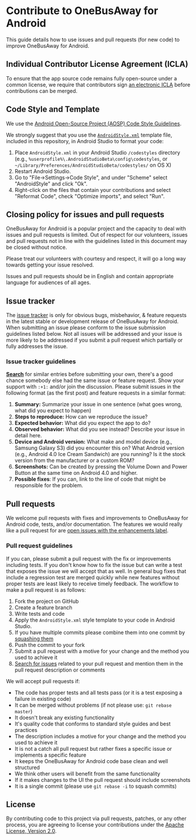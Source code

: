 # Contribute to OneBusAway for Android

This guide details how to use issues and pull requests (for new code) to improve OneBusAway for Android.

## Individual Contributor License Agreement (ICLA)

To ensure that the app source code remains fully open-source under a common license, we require that contributors sign [an electronic ICLA](https://docs.google.com/forms/d/12jV-ByyN186MuPotMvxJtNKtSaGGTnEHm8rXomM2bm4/viewform) before contributions can be merged.

## Code Style and Template

We use the [Android Open-Source Project (AOSP) Code Style Guidelines](http://source.android.com/source/code-style.html).

We strongly suggest that you use the [`AndroidStyle.xml`](/AndroidStyle.xml) template file, included in this repository, in Android Studio to format your code:

1. Place `AndroidStyle.xml` in your Android Studio `/codestyles` directory (e.g., `%userprofile%\.AndroidStudioBeta\config\codestyles`, or `~/Library/Preferences/AndroidStudioBeta/codestyles/` on OS X)
2. Restart Android Studio.
3. Go to "File->Settings->Code Style", and under "Scheme" select "AndroidStyle" and click "Ok".
4. Right-click on the files that contain your contributions and select "Reformat Code", check "Optimize imports", and select "Run".

## Closing policy for issues and pull requests

OneBusAway for Android is a popular project and the capacity to deal with issues and pull requests is limited. Out of respect for our volunteers, issues and pull requests not in line with the guidelines listed in this document may be closed without notice.

Please treat our volunteers with courtesy and respect, it will go a long way towards getting your issue resolved.

Issues and pull requests should be in English and contain appropriate language for audiences of all ages.

## Issue tracker

The [issue tracker](https://github.com/OneBusAway/onebusaway-android/issues) is only for obvious bugs, misbehavior, & feature requests in the latest stable or development release of OneBusAway for Android. When submitting an issue please conform to the issue submission guidelines listed below. Not all issues will be addressed and your issue is more likely to be addressed if you submit a pull request which partially or fully addresses the issue.

### Issue tracker guidelines

**[Search](https://github.com/OneBusAway/onebusaway-android/search?q=&ref=cmdform&type=Issues)** for similar entries before submitting your own, there's a good chance somebody else had the same issue or feature request. Show your support with `:+1:` and/or join the discussion. Please submit issues in the following format (as the first post) and feature requests in a similar format:

1. **Summary:** Summarize your issue in one sentence (what goes wrong, what did you expect to happen)
2. **Steps to reproduce:** How can we reproduce the issue?
3. **Expected behavior:** What did you expect the app to do?
4. **Observed behavior:** What did you see instead?  Describe your issue in detail here.
5. **Device and Android version:** What make and model device (e.g., Samsung Galaxy S3) did you encounter this on?  What Android version (e.g., Android 4.0 Ice Cream Sandwich) are you running?  Is it the stock version from the manufacturer or a custom ROM?
5. **Screenshots:** Can be created by pressing the Volume Down and Power Button at the same time on Android 4.0 and higher.
6. **Possible fixes**: If you can, link to the line of code that might be responsible for the problem.

## Pull requests

We welcome pull requests with fixes and improvements to OneBusAway for Android code, tests, and/or documentation. The features we would really like a pull request for are [open issues with the enhancements label](https://github.com/OneBusAway/onebusaway-android/issues?labels=enhancement&page=1&state=open).

### Pull request guidelines

If you can, please submit a pull request with the fix or improvements including tests. If you don't know how to fix the issue but can write a test that exposes the issue we will accept that as well. In general bug fixes that include a regression test are merged quickly while new features without proper tests are least likely to receive timely feedback. The workflow to make a pull request is as follows:

1. Fork the project on GitHub
2. Create a feature branch
3. Write tests and code
4. Apply the `AndroidStyle.xml` style template to your code in Android Studio.
5. If you have multiple commits please combine them into one commit by [squashing them](http://git-scm.com/book/en/Git-Tools-Rewriting-History#Squashing-Commits)
6. Push the commit to your fork
7. Submit a pull request with a motive for your change and the method you used to achieve it
8. [Search for issues](https://github.com/OneBusAway/onebusaway-android/search?q=&ref=cmdform&type=Issues) related to your pull request and mention them in the pull request description or comments

We will accept pull requests if:

* The code has proper tests and all tests pass (or it is a test exposing a failure in existing code)
* It can be merged without problems (if not please use: `git rebase master`)
* It doesn't break any existing functionality
* It's quality code that conforms to standard style guides and best practices
* The description includes a motive for your change and the method you used to achieve it
* It is not a catch all pull request but rather fixes a specific issue or implements a specific feature
* It keeps the OneBusAway for Android code base clean and well structured
* We think other users will benefit from the same functionality
* If it makes changes to the UI the pull request should include screenshots
* It is a single commit (please use `git rebase -i` to squash commits)

## License

By contributing code to this project via pull requests, patches, or any other process, you are agreeing to license your contributions under the [Apache License, Version 2.0](http://www.apache.org/licenses/LICENSE-2.0.html).
